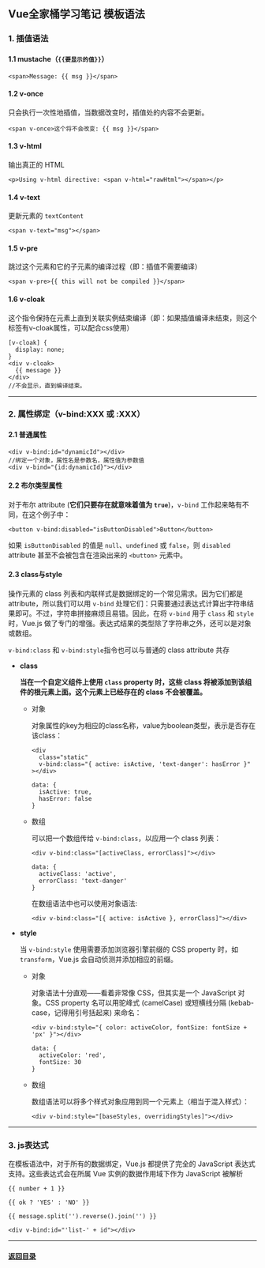## Vue全家桶学习笔记 模板语法
### 1.  插值语法

#### 1.1 **mustache**（`{{要显示的值}}`）

```
<span>Message: {{ msg }}</span>
```

#### 1.2 **v-once** 

只会执行一次性地插值，当数据改变时，插值处的内容不会更新。

```
<span v-once>这个将不会改变: {{ msg }}</span>
```

#### 1.3 **v-html** 

输出真正的 HTML

```
<p>Using v-html directive: <span v-html="rawHtml"></span></p>
```

#### 1.4 **v-text** 

更新元素的 `textContent`

```
<span v-text="msg"></span>
```

#### 1.5 **v-pre** 

跳过这个元素和它的子元素的编译过程（即：插值不需要编译）

```
<span v-pre>{{ this will not be compiled }}</span>
```

#### 1.6 **v-cloak** 

这个指令保持在元素上直到关联实例结束编译（即：如果插值编译未结束，则这个标签有v-cloak属性，可以配合css使用）

```
[v-cloak] {
  display: none;
}
<div v-cloak>
  {{ message }}
</div>
//不会显示，直到编译结束。
```

---

### 2. 属性绑定（v-bind:XXX 或 :XXX）

#### 2.1 普通属性

```
<div v-bind:id="dynamicId"></div>
//绑定一个对象，属性名是参数名，属性值为参数值
<div v-bind="{id:dynamicId}"></div>
```

#### 2.2 布尔类型属性

对于布尔 attribute (**它们只要存在就意味着值为 `true`**)，`v-bind` 工作起来略有不同，在这个例子中：

```
<button v-bind:disabled="isButtonDisabled">Button</button>
```

如果 `isButtonDisabled` 的值是 `null`、`undefined` 或 `false`，则 `disabled` attribute 甚至不会被包含在渲染出来的 `<button>` 元素中。

#### 2.3 class与style

操作元素的 class 列表和内联样式是数据绑定的一个常见需求。因为它们都是 attribute，所以我们可以用 `v-bind` 处理它们：只需要通过表达式计算出字符串结果即可。不过，字符串拼接麻烦且易错。因此，在将 `v-bind` 用于 `class` 和 `style` 时，Vue.js 做了专门的增强。表达式结果的类型除了字符串之外，还可以是对象或数组。

`v-bind:class`  和 `v-bind:style`指令也可以与普通的 class attribute 共存

+ **class**

  **当在一个自定义组件上使用 `class` property 时，这些 class 将被添加到该组件的根元素上面。这个元素上已经存在的 class 不会被覆盖。**

  + 对象

    对象属性的key为相应的class名称，value为boolean类型，表示是否存在该class：

    ```
    <div
      class="static"
      v-bind:class="{ active: isActive, 'text-danger': hasError }"
    ></div>
    
    data: {
      isActive: true,
      hasError: false
    }
    ```

  + 数组

    可以把一个数组传给 `v-bind:class`，以应用一个 class 列表：

    ```
    <div v-bind:class="[activeClass, errorClass]"></div>
    
    data: {
      activeClass: 'active',
      errorClass: 'text-danger'
    }
    ```

    在数组语法中也可以使用对象语法:

    ```
    <div v-bind:class="[{ active: isActive }, errorClass]"></div>
    ```

    

+ **style**

  当 `v-bind:style` 使用需要添加浏览器引擎前缀的 CSS property 时，如 `transform`，Vue.js 会自动侦测并添加相应的前缀。

  + 对象

    对象语法十分直观——看着非常像 CSS，但其实是一个 JavaScript 对象。CSS property 名可以用驼峰式 (camelCase) 或短横线分隔 (kebab-case，记得用引号括起来) 来命名：

    ```
    <div v-bind:style="{ color: activeColor, fontSize: fontSize + 'px' }"></div>
    ```

    ```
    data: {
      activeColor: 'red',
      fontSize: 30
    }
    ```

  + 数组

    数组语法可以将多个样式对象应用到同一个元素上（相当于混入样式）：

    ```
    <div v-bind:style="[baseStyles, overridingStyles]"></div>
    ```

    

---

### 3. js表达式

在模板语法中，对于所有的数据绑定，Vue.js 都提供了完全的 JavaScript 表达式支持。这些表达式会在所属 Vue 实例的数据作用域下作为 JavaScript 被解析

```
{{ number + 1 }}

{{ ok ? 'YES' : 'NO' }}

{{ message.split('').reverse().join('') }}

<div v-bind:id="'list-' + id"></div>
```



---

#### [返回目录](./)

